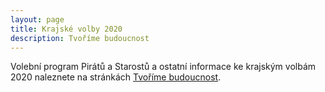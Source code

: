```yaml
---
layout: page
title: Krajské volby 2020
description: Tvoříme budoucnost
---
```

Volební program Pirátů a Starostů a ostatní informace ke krajským volbám 2020 naleznete na stránkách [Tvoříme budoucnost](https://www.piratistarostove.cz/).